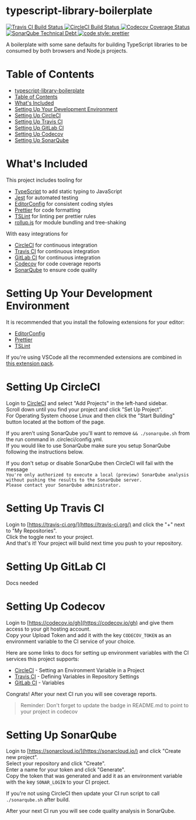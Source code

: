 # typescript-library-boilerplate

<p>
  <a href="https://travis-ci.org/mattpjohnson/typescript-library-boilerplate">
    <img alt="Travis CI Build Status" src="https://img.shields.io/travis/mattpjohnson/typescript-library-boilerplate/master.svg?style=flat-square&label=Travis+CI">
  </a>
  <a href="https://circleci.com/gh/mattpjohnson/typescript-library-boilerplate">
    <img alt="CircleCI Build Status" src="https://img.shields.io/circleci/project/github/mattpjohnson/typescript-library-boilerplate/master.svg?style=flat-square&label=CircleCI">
  </a>
  <a href="https://codecov.io/gh/mattpjohnson/typescript-library-boilerplate">
    <img alt="Codecov Coverage Status" src="https://img.shields.io/codecov/c/github/mattpjohnson/typescript-library-boilerplate.svg?style=flat-square">
  </a>
  <a href="https://sonarcloud.io/dashboard?id=mattpjohnson_typescript-library-boilerplate">
    <img alt="SonarQube Technical Debt" src="https://img.shields.io/sonar/http/sonarcloud.io/mattpjohnson_typescript-library-boilerplate/tech_debt.svg?style=flat-square">
  </a>
  <a href="https://github.com/prettier/prettier#badge">
    <img alt="code style: prettier" src="https://img.shields.io/badge/code_style-prettier-ff69b4.svg?style=flat-square">
  </a>
</p>

A boilerplate with some sane defaults for building TypeScript libraries to be consumed by both browsers and Node.js projects.

# Table of Contents

- [typescript-library-boilerplate](#typescript-library-boilerplate)
- [Table of Contents](#table-of-contents)
- [What's Included](#whats-included)
- [Setting Up Your Development Environment](#setting-up-your-development-environment)
- [Setting Up CircleCI](#setting-up-circleci)
- [Setting Up Travis CI](#setting-up-travis-ci)
- [Setting Up GitLab CI](#setting-up-gitlab-ci)
- [Setting Up Codecov](#setting-up-codecov)
- [Setting Up SonarQube](#setting-up-sonarqube)

# What's Included

This project includes tooling for

- [TypeScript](https://www.typescriptlang.org/) to add static typing to JavaScript
- [Jest](https://jestjs.io/) for automated testing
- [EditorConfig](https://editorconfig.org/) for consistent coding styles
- [Prettier](https://prettier.io/) for code formatting
- [TSLint](https://palantir.github.io/tslint/) for linting per prettier rules
- [rollup.js](https://rollupjs.org/) for module bundling and tree-shaking

With easy integrations for

- [CircleCI](https://circleci.com/) for continuous integration
- [Travis CI](https://travis-ci.org/) for continuous integration
- [GitLab CI](https://about.gitlab.com/features/gitlab-ci-cd/) for continuous integration
- [Codecov](https://codecov.io/gh/) for code coverage reports
- [SonarQube](https://www.sonarqube.org/) to ensure code quality

# Setting Up Your Development Environment

It is recommended that you install the following extensions for your editor:

- [EditorConfig](https://editorconfig.org/)
- [Prettier](https://prettier.io/)
- [TSLint](https://palantir.github.io/tslint/)

If you're using VSCode all the recommended extensions are combined in [this extension pack]().

# Setting Up CircleCI

Login to [CircleCI](https://circleci.com/) and select "Add Projects" in the left-hand sidebar.<br>
Scroll down until you find your project and click "Set Up Project".<br>
For Operating System choose Linux and then click the "Start Building" button located at the bottom of the page.

If you aren't using SonarQube you'll want to remove `&& ./sonarqube.sh` from the run command in .circleci/config.yml. <br>
If you would like to use SonarQube make sure you setup SonarQube following the instructions below.

If you don't setup or disable SonarQube then CircleCI will fail with the message<br>
`You're only authorized to execute a local (preview) SonarQube analysis without pushing the results to the SonarQube server.`<br>
`Please contact your SonarQube administrator.`

# Setting Up Travis CI

Login to [https://travis-ci.org/](https://travis-ci.org/) and click the "+" next to "My Repositories".<br>
Click the toggle next to your project.<br>
And that's it! Your project will build next time you push to your repository.

# Setting Up GitLab CI

Docs needed

# Setting Up Codecov

Login to [https://codecov.io/gh](https://codecov.io/gh) and give them access to your git hosting account.<br>
Copy your Upload Token and add it with the key `CODECOV_TOKEN` as an environment variable to the CI service of your choice.

Here are some links to docs for setting up environment variables with the CI services this project supports:

- [CircleCI](https://circleci.com/docs/2.0/env-vars/#setting-an-environment-variable-in-a-project) - Setting an Environment Variable in a Project
- [Travis CI](https://docs.travis-ci.com/user/environment-variables/#defining-variables-in-repository-settings) - Defining Variables in Repository Settings
- [GitLab CI](https://docs.gitlab.com/ee/ci/variables/#variables) - Variables

Congrats! After your next CI run you will see coverage reports.

> Reminder: Don't forget to update the badge in README.md to point to your project in codecov

# Setting Up SonarQube

Login to [https://sonarcloud.io/](https://sonarcloud.io/) and click "Create new project".<br>
Select your repository and click "Create".<br>
Enter a name for your token and click "Generate".<br>
Copy the token that was generated and add it as an environment variable with the key `SONAR_LOGIN` to your CI project.

If you're not using CircleCI then update your CI run script to call `./sonarqube.sh` after build.

After your next CI run you will see code quality analysis in SonarQube.
